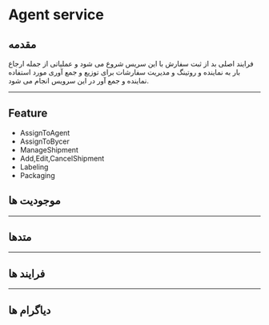 # Agent service

## مقدمه

فرایند اصلی بد از ثبت سفارش با این سریس شروع می شود و عملیاتی از جمله ارجاع بار به نماینده و روتینگ و مدیریت سفارشات برای توزیع و جمع آوری مورد استفاده نماینده و جمع آور در این سرویس انجام می شود.

---

## Feature

- AssignToAgent
- AssignToBycer
- ManageShipment
- Add,Edit,CancelShipment
- Labeling
- Packaging

## موجودیت ها

---

## متدها

---

## فرایند ها

---

## دیاگرام ها